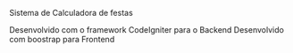 Sistema de Calculadora de festas

Desenvolvido com o framework CodeIgniter para o Backend
Desenvolvido com boostrap para Frontend
